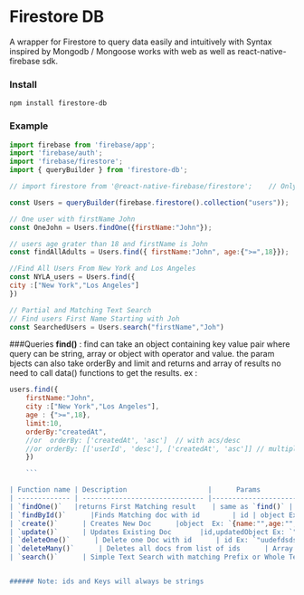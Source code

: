 # Firestore DB

A wrapper for Firestore to query data easily and intuitively with Syntax inspired by Mongodb / Mongoose works with web as well as react-native-firebase sdk.

### Install

`npm install firestore-db`

### Example

```javascript
import firebase from 'firebase/app';
import 'firebase/auth';
import 'firebase/firestore';
import { queryBuilder } from 'firestore-db';

// import firestore from '@react-native-firebase/firestore';    // Only for react-native-firebase

const Users = queryBuilder(firebase.firestore().collection("users"));

// One user with firstName John
const OneJohn = Users.findOne({firstName:"John"});

// users age grater than 18 and firstName is John
const findAllAdults = Users.find({ firstName:"John", age:{">=",18}});

//Find All Users From New York and Los Angeles
const NYLA_users = Users.find({
city :["New York","Los Angeles"]
})

// Partial and Matching Text Search
// Find users First Name Starting with Joh
const SearchedUsers = Users.search("firstName","Joh")


```

###Queries
**find()** : find can take an object containing key value pair where query can be string, array or object with operator and value. the param bjects can also take orderBy and limit and returns and array of results no need to call data() functions to get the results.
ex :

````javascript
users.find({
	firstName:"John",
	city :["New York","Los Angeles"],
	age : {">=",18},
	limit:10,
	orderBy:"createdAt",
	//or  orderBy: ['createdAt', 'asc']  // with acs/desc
	//or orderBy: [['userId', 'desc'], ['createdAt', 'asc']] // multiple orderby
	})

	```

| Function name | Description                    |      Params               | Return |
| ------------- | ------------------------------ |------------------------------ |------------------------------ |
| `findOne()`   |returns First Matching result    | same as `find()` | object Ex: `{name:"",age:"",id:""}`|
| `findById()`      |Finds Matching doc with id        | id | object Ex: `{name:"",age:"",id:""}`|
| `create()`      | Creates New Doc      |object  Ex: `{name:"",age:"",}` | Resove/Reject|
| `update()`      | Updates Existing Doc       |id,updatedObject Ex: `"uudefdsds",{name:"",age:""}` | updatedObject|
| `deleteOne()`      | Delete one Doc with id      | id Ex: `"uudefdsds"` |  Resove/Reject
| `deleteMany()`      | Deletes all docs from list of ids      | Array Ex: `[id1,id2,...]` | Resove/Reject
| `search()`      | Simple Text Search with matching Prefix or Whole Text       |key and searchterm Ex: `"name","Joh"` | updatedObject|


###### Note: ids and Keys will always be strings






````
